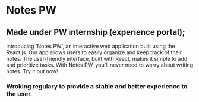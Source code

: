# Notes PW

## Made under PW internship (experience portal);

Introducing 'Notes PW', an interactive web application built using the React.js. Our app allows users to easily organize and keep track of their notes. The user-friendly interface, built with React, makes it simple to add and prioritize tasks. With Notes PW, you'll never need to worry about writing notes. Try it out now!

### Wroking regulary to provide a stable and better experience to the user.

